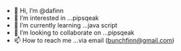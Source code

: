 - 👋 Hi, I’m @dafinn
- 👀 I’m interested in ...pipsqeak
- 🌱 I’m currently learning ...java script
- 💞️ I’m looking to collaborate on ...pipsqeak
- 📫 How to reach me ...via email (bunchfinn@gmail.com)

<!---
dafinn/dafinn is a ✨ special ✨ repository because its `README.md` (this file) appears on your GitHub profile.
You can click the Preview link to take a look at your changes.
--->
